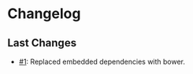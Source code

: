 # Changelog

## Last Changes

- [#1](https://github.com/x1B/nbe/issues/1): Replaced embedded dependencies with bower.
